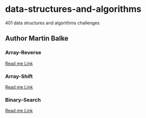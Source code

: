 # data-structures-and-algorithms
401 data structures and algorithms challenges

## Author Martin Balke

### Array-Reverse
[Read me Link](./array-reverse/README.md)

### Array-Shift
[Read me Link](./array-shift/README.md)  

### Binary-Search
[Read me Link](./binary-search/README.md)  
